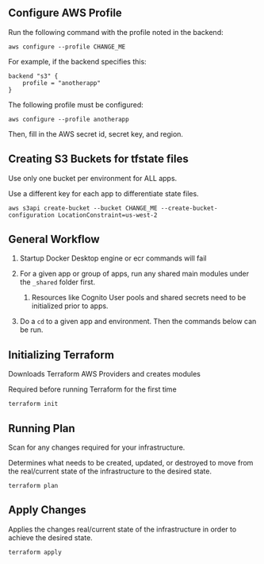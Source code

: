 ## Configure AWS Profile

Run the following command with the profile noted in the backend:

```
aws configure --profile CHANGE_ME
```

For example, if the backend specifies this:

```
backend "s3" {
    profile = "anotherapp"
}
```

The following profile must be configured:


```
aws configure --profile anotherapp
```

Then, fill in the AWS secret id, secret key, and region.

## Creating S3 Buckets for tfstate files

Use only one bucket per environment for ALL apps.

Use a different key for each app to differentiate state files.

```
aws s3api create-bucket --bucket CHANGE_ME --create-bucket-configuration LocationConstraint=us-west-2
```

## General Workflow

1. Startup Docker Desktop engine or ecr commands will fail
2. For a given app or group of apps, run any shared main modules under the ```_shared``` folder first. 
   1. Resources like Cognito User pools and shared secrets need to be initialized prior to apps.

2. Do a ```cd``` to a given app and environment. Then the commands below can be run.

## Initializing Terraform

Downloads Terraform AWS Providers and creates modules

Required before running Terraform for the first time

```
terraform init
```

## Running Plan

Scan for any changes required for your infrastructure.

Determines what needs to be created, updated, or destroyed to move from the real/current state of the infrastructure to the desired state.

```
terraform plan
```

## Apply Changes

Applies the changes real/current state of the infrastructure in order to achieve the desired state.

```
terraform apply
```

